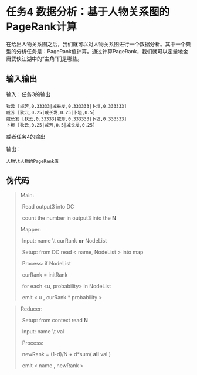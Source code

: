 # 任务4 数据分析：基于人物关系图的PageRank计算

在给出人物关系图之后，我们就可以对人物关系图进行一个数据分析。其中一个典型的分析任务是：PageRank值计算。通过计算PageRank，我们就可以定量地金庸武侠江湖中的“主角”们是哪些。

## 输入输出

输入：任务3的输出
```
狄云 [戚芳,0.33333|戚长发,0.333333|卜垣,0.333333]
戚芳 [狄云,0.25|戚长发,0.25|卜垣,0.5]
戚长发 [狄云,0.33333|戚芳,0.333333|卜垣,0.333333]
卜垣 [狄云,0.25|戚芳,0.5|戚长发,0.25]
```
或者任务4的输出 

输出：
```
人物\t人物的PageRank值
```

## 伪代码

>Main:
>
>​	Read output3 into DC
>
>​	count the number in output3 into the **N**
>
>
>
>Mapper:
>
>​	Input: 	name \t curRank **or**  NodeList
>
>​	Setup:	from DC read  \< name, NodeList > into map
>
>​	Process:	if NodeList
>
>​				curRank = initRank
>
>​			for each <u, probability> in NodeList
>
>​				emit \< u , curRank * probability \>
>


> Reducer:
>
> ​	Setup: from context read **N**
>
> ​	Input:  name \t val
>
> ​	Process: 
>
> ​			newRank = (1-d)/N + d*sum( **all** val  )
>
> ​			emit \< name , newRank  >


